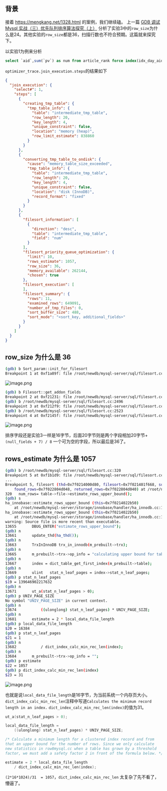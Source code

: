 ## 背景

接着 https://mengkang.net/1328.html 的案例，我们继续磕。
上一篇 [GDB 调试 Mysql 实战（三）优先队列排序算法探究（上）](https://mengkang.net/1337.html) 分析了实验3中的`row_size`为什么是24。其他实验的`row_size`都是36，扫描行数也不符合预期。这篇就来探究下。

以实验1为例来分析
```sql
select `aid`,sum(`pv`) as num from article_rank force index(idx_day_aid_pv)  where `day`>20190115 group by aid order by num desc LIMIT 10;
```

`optimizer_trace.join_execution.steps`的结果如下

```json
{
  "join_execution": {
    "select#": 1,
    "steps": [
      {
        "creating_tmp_table": {
          "tmp_table_info": {
            "table": "intermediate_tmp_table",
            "row_length": 20,
            "key_length": 4,
            "unique_constraint": false,
            "location": "memory (heap)",
            "row_limit_estimate": 838860
          }
        }
      },
      {
        "converting_tmp_table_to_ondisk": {
          "cause": "memory_table_size_exceeded",
          "tmp_table_info": {
            "table": "intermediate_tmp_table",
            "row_length": 20,
            "key_length": 4,
            "unique_constraint": false,
            "location": "disk (InnoDB)",
            "record_format": "fixed"
          }
        }
      },
      {
        "filesort_information": [
          {
            "direction": "desc",
            "table": "intermediate_tmp_table",
            "field": "num"
          }
        ],
        "filesort_priority_queue_optimization": {
          "limit": 10,
          "rows_estimate": 1057,
          "row_size": 36,
          "memory_available": 262144,
          "chosen": true
        },
        "filesort_execution": [
        ],
        "filesort_summary": {
          "rows": 11,
          "examined_rows": 649091,
          "number_of_tmp_files": 0,
          "sort_buffer_size": 488,
          "sort_mode": "<sort_key, additional_fields>"
        }
      }
    ]
  }
}
```
##  row_size 为什么是 36

```bash
(gdb) b Sort_param::init_for_filesort
Breakpoint 1 at 0xf1a89f: file /root/newdb/mysql-server/sql/filesort.cc, line 107.
```

![image.png](https://static.mengkang.net/upload/image/2019/0215/1550228905770831.png)
 
```bash
(gdb) b Filesort::get_addon_fields
Breakpoint 2 at 0xf21231: file /root/newdb/mysql-server/sql/filesort.cc, line 2459.
(gdb) b /root/newdb/mysql-server/sql/filesort.cc:2496
Breakpoint 3 at 0xf212f9: file /root/newdb/mysql-server/sql/filesort.cc, line 2496.
(gdb) b /root/newdb/mysql-server/sql/filesort.cc:2523
Breakpoint 4 at 0xf2145f: file /root/newdb/mysql-server/sql/filesort.cc, line 2523.
```

![image.png](https://static.mengkang.net/upload/image/2019/0215/1550229618668980.png)

排序字段还是实验3一样是16字节，后面20字节则是两个字段相加20字节+ `(null_fields + 7) / 8` 一个可为空的字段，所以最后是36了。

## rows_estimate 为什么是 1057

```bash
(gdb) b /root/newdb/mysql-server/sql/filesort.cc:320
Breakpoint 5 at 0xf1b1d9: file /root/newdb/mysql-server/sql/filesort.cc, line 320.
...
Breakpoint 5, filesort (thd=0x7f0214000d80, filesort=0x7f021401f668, sort_positions=false, examined_rows=0x7f022804d050,
    found_rows=0x7f022804d048, returned_rows=0x7f022804d040) at /root/newdb/mysql-server/sql/filesort.cc:320
320	  num_rows= table->file->estimate_rows_upper_bound();
(gdb) s
ha_innobase::estimate_rows_upper_bound (this=0x7f0214022b50)
    at /root/newdb/mysql-server/storage/innobase/handler/ha_innodb.cc:13655
ha_innobase::estimate_rows_upper_bound (this=0x7f0214022b50)
    at /root/newdb/mysql-server/storage/innobase/handler/ha_innodb.cc:13655
warning: Source file is more recent than executable.
13655		DBUG_ENTER("estimate_rows_upper_bound");
(gdb) n
13661		update_thd(ha_thd());
(gdb) n
13663		TrxInInnoDB	trx_in_innodb(m_prebuilt->trx);
(gdb) n
13665		m_prebuilt->trx->op_info = "calculating upper bound for table rows";
(gdb) n
13667		index = dict_table_get_first_index(m_prebuilt->table);
(gdb) n
13669		ulint	stat_n_leaf_pages = index->stat_n_leaf_pages;
(gdb) p stat_n_leaf_pages
$19 = 139646902217632
(gdb) n
13671		ut_a(stat_n_leaf_pages > 0);
(gdb) p UNIV_PAGE_SIZE
No symbol "UNIV_PAGE_SIZE" in current context.
(gdb) n
13674			((ulonglong) stat_n_leaf_pages) * UNIV_PAGE_SIZE;
(gdb) n
13681		estimate = 2 * local_data_file_length
(gdb) p local_data_file_length
$20 = 16384
(gdb) p stat_n_leaf_pages
$21 = 1
(gdb) n
13682			/ dict_index_calc_min_rec_len(index);
(gdb) n
13684		m_prebuilt->trx->op_info = "";
(gdb) p estimate
$22 = 1057
(gdb) p dict_index_calc_min_rec_len(index)
$23 = 31
```

![image.png](https://static.mengkang.net/upload/image/2019/0215/1550231035164905.png)

也就是说`local_data_file_length`是16字节，为当前系统一个内存页大小。
`dict_index_calc_min_rec_len`注释中写道`Calculates the minimum record length in an index.`
`dict_index_calc_min_rec_len(index)`的值为31。

```cpp
ut_a(stat_n_leaf_pages > 0);

local_data_file_length =
    ((ulonglong) stat_n_leaf_pages) * UNIV_PAGE_SIZE;

/* Calculate a minimum length for a clustered index record and from
that an upper bound for the number of rows. Since we only calculate
new statistics in row0mysql.cc when a table has grown by a threshold
factor, we must add a safety factor 2 in front of the formula below. */

estimate = 2 * local_data_file_length
    / dict_index_calc_min_rec_len(index);
```
`(2*16*1024)/31  = 1057`，`dict_index_calc_min_rec_len` 太复杂了先不看了，懵逼了。